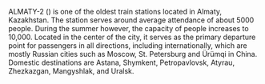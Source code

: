 ALMATY-2 () is one of the oldest train stations located in Almaty, Kazakhstan. The station serves around average attendance of about 5000 people. During the summer however, the capacity of people increases to 10,000. Located in the center of the city, it serves as the primary departure point for passengers in all directions, including internationally, which are mostly Russian cities such as Moscow, St. Petersburg and Ürümqi in China. Domestic destinations are Astana, Shymkent, Petropavlovsk, Atyrau, Zhezkazgan, Mangyshlak, and Uralsk.
